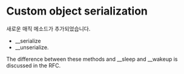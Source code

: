 # Custom object serialization
새로운 매직 메소드가 추가되었습니다.

* __serialize
* __unserialize. 

The difference between these methods and __sleep and __wakeup is discussed in the RFC.